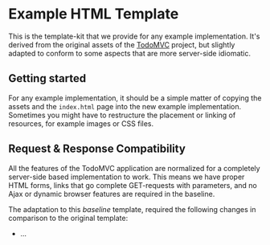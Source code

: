Example HTML Template
=====================

This is the template-kit that we provide for any example implementation. It's derived from the original assets of the [TodoMVC](http://http://todomvc.com) project, but slightly adapted to conform to some aspects that are more server-side idiomatic.

## Getting started

For any example implementation, it should be a simple matter of copying the assets and the `index.html` page into the new example implementation. Sometimes you might have to restructure the placement or linking of resources, for example images or CSS files.

## Request & Response Compatibility

All the features of the TodoMVC application are normalized for a completely server-side based implementation to work. This means we have proper HTML forms, links that go complete GET-requests with parameters, and no Ajax or dynamic browser features are required in the baseline.

The adaptation to this _baseline_ template, required the following changes in comparison to the original template:

* ...